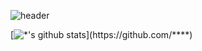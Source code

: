 ![header](https://capsule-render.vercel.app/api?type=slice&color=gradient&height=250&section=header&text=ChangHyen%20Yun&fontSize=90&animation=twinkling&fontColor=f5f6f7&fontAlignY=38&desc=%20&descAlignY=62&descAlign=62)

[![*'s github stats](https://github-readme-stats.vercel.app/api?username=****)](https://github.com/****)

